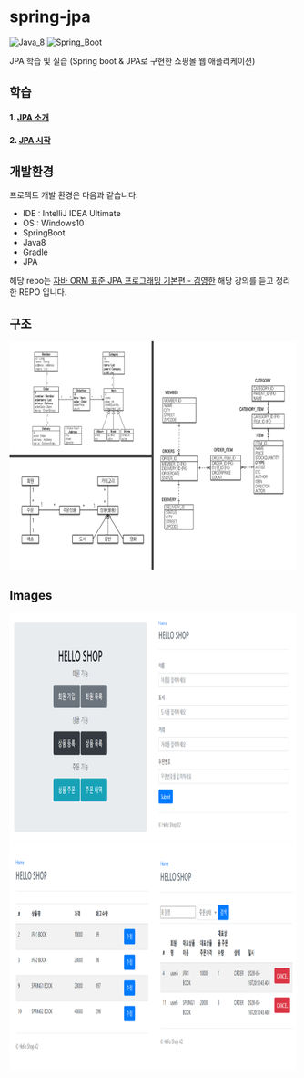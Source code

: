 # spring-jpa

![Java_8](https://img.shields.io/badge/java-v8-red?logo=java)
![Spring_Boot](https://img.shields.io/badge/Spring_Boot-v2.3.0-green.svg?logo=spring)

JPA 학습 및 실습 (Spring boot & JPA로 구현한 쇼핑몰 웹 애플리케이션)

## 학습

#### 1. [JPA 소개](https://www.notion.so/JPA-230b608836894c02a50c75f1ecc0f81e)
#### 2. [JPA 시작](https://www.notion.so/JPA-cd36ea0d493b4c09834bc67a7dc5e8d0)

## 개발환경

프로젝트 개발 환경은 다음과 같습니다.

* IDE : IntelliJ IDEA Ultimate
* OS : Windows10
* SpringBoot
* Java8
* Gradle
* JPA

해당 repo는 [자바 ORM 표준 JPA 프로그래밍 기본편 - 김영한](https://www.inflearn.com/course/ORM-JPA-Basic) 해당 강의를 듣고 정리한 REPO 입니다.

## 구조
<img src="/src/main/resources/images/structure00.PNG" width="1024" height="400px" title="structure" alt="structure"></img><br/>

## Images
<img src="/src/main/resources/images/capture1.PNG" width="1024" height="400px" title="capture" alt="capture"></img><br/>
<img src="/src/main/resources/images/capture2.PNG" width="1024" height="400px" title="capture" alt="capture"></img><br/>
